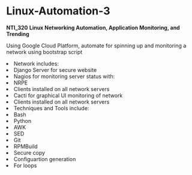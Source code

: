 # Linux-Automation-3
<b>NTI_320</b>
<ui></ui>
<b>Linux Networking Automation, Application Monitoring, and Trending</b>

<ui></ui>
Using Google Cloud Platform, automate for spinning up and monitoring a network using bootstrap script
<ui></ui>
<li>Network includes:</li>
   <li>Django Server for secure website</li>
   <li>Nagios for monitoring server status with:</li>
      <li>NRPE</li>
      <li>Clients installed on all network servers</li>
   <li>Cacti for graphical UI monitoring of network</li>
      <li>Clients installed on all network servers</li>
<li>Techniques and Tools include:</li>
   <li>Bash</li>
   <li>Python</li>
   <li>AWK</li>
   <li>SED</li>
   <li>Git</li>
   <li>RPMBuild</li>
   <li>Secure copy</li>
   <li>Configuartion generation</li>
   <li>For loops</li>




